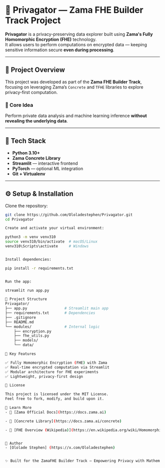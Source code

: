# 🧠 Privagator — Zama FHE Builder Track Project

**Privagator** is a privacy-preserving data explorer built using **Zama's Fully Homomorphic Encryption (FHE)** technology.  
It allows users to perform computations on encrypted data — keeping sensitive information secure **even during processing**.

---

## 🚀 Project Overview

This project was developed as part of the **Zama FHE Builder Track**, focusing on leveraging Zama’s `Concrete` and `TFHE` libraries to explore privacy-first computation.

### 🔐 Core Idea
Perform private data analysis and machine learning inference **without revealing the underlying data**.

---

## 🧩 Tech Stack
- **Python 3.10+**
- **Zama Concrete Library**
- **Streamlit** — interactive frontend
- **PyTorch** — optional ML integration
- **Git + Virtualenv**

---

## ⚙️ Setup & Installation

Clone the repository:
```bash
git clone https://github.com/Ololadestephen/Privagator.git
cd Privagator

Create and activate your virtual environment:

python3 -m venv venv310
source venv310/bin/activate  # macOS/Linux
venv310\Scripts\activate     # Windows


Install dependencies:

pip install -r requirements.txt


Run the app:

streamlit run app.py

📂 Project Structure
Privagator/
├── app.py                 # Streamlit main app
├── requirements.txt       # Dependencies
├── .gitignore
├── README.md
└── modules/               # Internal logic
    ├── encryption.py
    ├── fhe_utils.py
    ├── models/
    └── data/

🧠 Key Features

✅ Fully Homomorphic Encryption (FHE) with Zama
✅ Real-time encrypted computation via Streamlit
✅ Modular architecture for FHE experiments
✅ Lightweight, privacy-first design

🧾 License

This project is licensed under the MIT License.
Feel free to fork, modify, and build upon it.

💬 Learn More
- 🔗 [Zama Official Docs](https://docs.zama.ai)

- 🔗 [Concrete Library](https://docs.zama.ai/concrete)

- 🔗 [FHE Overview (Wikipedia)](https://en.wikipedia.org/wiki/Homomorphic_encryption)


👤 Author
- [Ololade Stephen] (https://x.com/Ololadestephen)


✨ Built for the ZamaFHE Builder Track — Empowering Privacy with Mathematics.